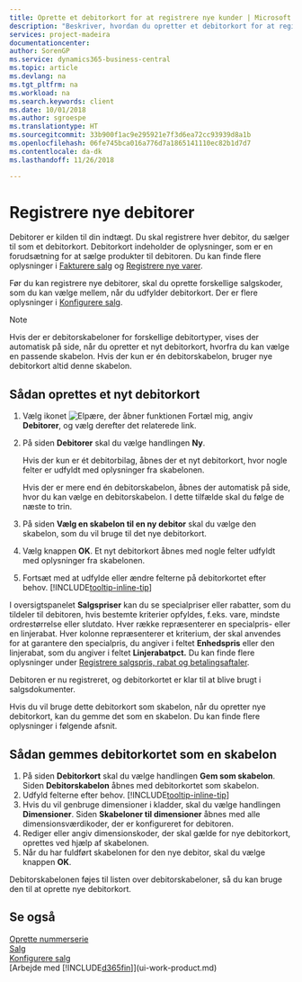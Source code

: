 ```yaml
---
title: Oprette et debitorkort for at registrere nye kunder | Microsoft Docs
description: "Beskriver, hvordan du opretter et debitorkort for at registrere oplysninger om hver ny kunde, du sælger til."
services: project-madeira
documentationcenter: 
author: SorenGP
ms.service: dynamics365-business-central
ms.topic: article
ms.devlang: na
ms.tgt_pltfrm: na
ms.workload: na
ms.search.keywords: client
ms.date: 10/01/2018
ms.author: sgroespe
ms.translationtype: HT
ms.sourcegitcommit: 33b900f1ac9e295921e7f3d6ea72cc93939d8a1b
ms.openlocfilehash: 06fe745bca016a776d7a1865141110ec82b1d7d7
ms.contentlocale: da-dk
ms.lasthandoff: 11/26/2018

---
```

# <a name="register-new-customers"></a>Registrere nye debitorer
Debitorer er kilden til din indtægt. Du skal registrere hver debitor, du sælger til som et debitorkort. Debitorkort indeholder de oplysninger, som er en forudsætning for at sælge produkter til debitoren. Du kan finde flere oplysninger i [Fakturere salg](sales-how-invoice-sales.md) og [Registrere nye varer](inventory-how-register-new-items.md).  

Før du kan registrere nye debitorer, skal du oprette forskellige salgskoder, som du kan vælge mellem, når du udfylder debitorkort. Der er flere oplysninger i [Konfigurere salg](sales-setup-sales.md).

> [!NOTE]  
>   Hvis der er debitorskabeloner for forskellige debitortyper, vises der automatisk på side, når du opretter et nyt debitorkort, hvorfra du kan vælge en passende skabelon. Hvis der kun er én debitorskabelon, bruger nye debitorkort altid denne skabelon.

## <a name="to-create-a-new-customer-card"></a>Sådan oprettes et nyt debitorkort
1. Vælg ikonet ![Elpære, der åbner funktionen Fortæl mig](media/ui-search/search_small.png "Fortæl mig, hvad du vil foretage dig"), angiv **Debitorer**, og vælg derefter det relaterede link.  
2. På siden **Debitorer** skal du vælge handlingen **Ny**.

    Hvis der kun er ét debitorbilag, åbnes der et nyt debitorkort, hvor nogle felter er udfyldt med oplysninger fra skabelonen.

    Hvis der er mere end én debitorskabelon, åbnes der automatisk på side, hvor du kan vælge en debitorskabelon. I dette tilfælde skal du følge de næste to trin.
3. På siden **Vælg en skabelon til en ny debitor** skal du vælge den skabelon, som du vil bruge til det nye debitorkort.
4. Vælg knappen **OK**. Et nyt debitorkort åbnes med nogle felter udfyldt med oplysninger fra skabelonen.  
5. Fortsæt med at udfylde eller ændre felterne på debitorkortet efter behov. [!INCLUDE[tooltip-inline-tip](includes/tooltip-inline-tip_md.md)]

I oversigtspanelet **Salgspriser** kan du se specialpriser eller rabatter, som du tildeler til debitoren, hvis bestemte kriterier opfyldes, f.eks. vare, mindste ordrestørrelse eller slutdato. Hver række repræsenterer en specialpris- eller en linjerabat. Hver kolonne repræsenterer et kriterium, der skal anvendes for at garantere den specialpris, du angiver i feltet **Enhedspris** eller den linjerabat, som du angiver i feltet **Linjerabatpct.** Du kan finde flere oplysninger under [Registrere salgspris, rabat og betalingsaftaler](sales-how-record-sales-price-discount-payment-agreements.md).

Debitoren er nu registreret, og debitorkortet er klar til at blive brugt i salgsdokumenter.

Hvis du vil bruge dette debitorkort som skabelon, når du opretter nye debitorkort, kan du gemme det som en skabelon. Du kan finde flere oplysninger i følgende afsnit.

## <a name="to-save-the-customer-card-as-a-template"></a>Sådan gemmes debitorkortet som en skabelon
1. På siden **Debitorkort** skal du vælge handlingen **Gem som skabelon**. Siden **Debitorskabelon** åbnes med debitorkortet som skabelon.
2. Udfyld felterne efter behov. [!INCLUDE[tooltip-inline-tip](includes/tooltip-inline-tip_md.md)]
3. Hvis du vil genbruge dimensioner i kladder, skal du vælge handlingen **Dimensioner**. Siden **Skabeloner til dimensioner** åbnes med alle dimensionsværdikoder, der er konfigureret for debitoren.
4. Rediger eller angiv dimensionskoder, der skal gælde for nye debitorkort, oprettes ved hjælp af skabelonen.  
5. Når du har fuldført skabelonen for den nye debitor, skal du vælge knappen **OK**.

Debitorskabelonen føjes til listen over debitorskabeloner, så du kan bruge den til at oprette nye debitorkort.

## <a name="see-also"></a>Se også
[Oprette nummerserie](ui-create-number-series.md)  
[Salg](sales-manage-sales.md)    
[Konfigurere salg](sales-setup-sales.md)    
[Arbejde med [!INCLUDE[d365fin](includes/d365fin_md.md)]](ui-work-product.md)

